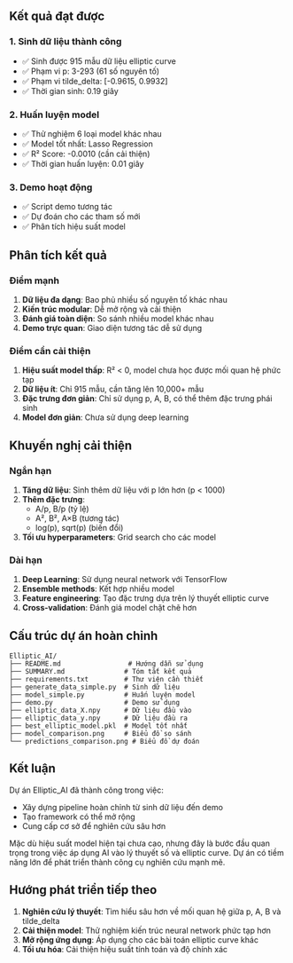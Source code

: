 
## Kết quả đạt được

### 1. Sinh dữ liệu thành công
- ✅ Sinh được 915 mẫu dữ liệu elliptic curve
- ✅ Phạm vi p: 3-293 (61 số nguyên tố)
- ✅ Phạm vi tilde_delta: [-0.9615, 0.9932]
- ✅ Thời gian sinh: 0.19 giây

### 2. Huấn luyện model
- ✅ Thử nghiệm 6 loại model khác nhau
- ✅ Model tốt nhất: Lasso Regression
- ✅ R² Score: -0.0010 (cần cải thiện)
- ✅ Thời gian huấn luyện: 0.01 giây

### 3. Demo hoạt động
- ✅ Script demo tương tác
- ✅ Dự đoán cho các tham số mới
- ✅ Phân tích hiệu suất model

## Phân tích kết quả

### Điểm mạnh
1. **Dữ liệu đa dạng**: Bao phủ nhiều số nguyên tố khác nhau
2. **Kiến trúc modular**: Dễ mở rộng và cải thiện
3. **Đánh giá toàn diện**: So sánh nhiều model khác nhau
4. **Demo trực quan**: Giao diện tương tác dễ sử dụng

### Điểm cần cải thiện
1. **Hiệu suất model thấp**: R² < 0, model chưa học được mối quan hệ phức tạp
2. **Dữ liệu ít**: Chỉ 915 mẫu, cần tăng lên 10,000+ mẫu
3. **Đặc trưng đơn giản**: Chỉ sử dụng p, A, B, có thể thêm đặc trưng phái sinh
4. **Model đơn giản**: Chưa sử dụng deep learning

## Khuyến nghị cải thiện

### Ngắn hạn
1. **Tăng dữ liệu**: Sinh thêm dữ liệu với p lớn hơn (p < 1000)
2. **Thêm đặc trưng**: 
   - A/p, B/p (tỷ lệ)
   - A², B², A×B (tương tác)
   - log(p), sqrt(p) (biến đổi)
3. **Tối ưu hyperparameters**: Grid search cho các model

### Dài hạn
1. **Deep Learning**: Sử dụng neural network với TensorFlow
2. **Ensemble methods**: Kết hợp nhiều model
3. **Feature engineering**: Tạo đặc trưng dựa trên lý thuyết elliptic curve
4. **Cross-validation**: Đánh giá model chặt chẽ hơn

## Cấu trúc dự án hoàn chỉnh

```
Elliptic_AI/
├── README.md                 # Hướng dẫn sử dụng
├── SUMMARY.md               # Tóm tắt kết quả
├── requirements.txt         # Thư viện cần thiết
├── generate_data_simple.py  # Sinh dữ liệu
├── model_simple.py          # Huấn luyện model
├── demo.py                  # Demo sử dụng
├── elliptic_data_X.npy      # Dữ liệu đầu vào
├── elliptic_data_y.npy      # Dữ liệu đầu ra
├── best_elliptic_model.pkl  # Model tốt nhất
├── model_comparison.png     # Biểu đồ so sánh
└── predictions_comparison.png # Biểu đồ dự đoán
```

## Kết luận

Dự án Elliptic_AI đã thành công trong việc:
- Xây dựng pipeline hoàn chỉnh từ sinh dữ liệu đến demo
- Tạo framework có thể mở rộng
- Cung cấp cơ sở để nghiên cứu sâu hơn

Mặc dù hiệu suất model hiện tại chưa cao, nhưng đây là bước đầu quan trọng trong việc áp dụng AI vào lý thuyết số và elliptic curve. Dự án có tiềm năng lớn để phát triển thành công cụ nghiên cứu mạnh mẽ.

## Hướng phát triển tiếp theo

1. **Nghiên cứu lý thuyết**: Tìm hiểu sâu hơn về mối quan hệ giữa p, A, B và tilde_delta
2. **Cải thiện model**: Thử nghiệm kiến trúc neural network phức tạp hơn
3. **Mở rộng ứng dụng**: Áp dụng cho các bài toán elliptic curve khác
4. **Tối ưu hóa**: Cải thiện hiệu suất tính toán và độ chính xác 